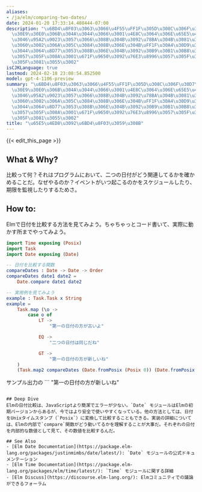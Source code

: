 ```yaml
---
aliases:
- /ja/elm/comparing-two-dates/
date: 2024-01-20 17:33:14.408444-07:00
description: "\u6BD4\u8F03\u3063\u3066\u4F55\uFF1F\u305D\u308C\u306F\u30D7\u30ED\u30B0\
  \u30E9\u30E0\u306B\u304A\u3044\u3066\u3001\u4E8C\u3064\u306E\u65E5\u4ED8\u304C\u3069\
  \u3046\u95A2\u9023\u3057\u3066\u308B\u304B\u3092\u78BA\u304B\u3081\u308B\u3053\u3068\
  \u3060\u3002\u306A\u305C\u3084\u308B\u306E\u304B\uFF1F\u30A4\u30D9\u30F3\u30C8\u304C\
  \u3044\u3064\u8D77\u3053\u308B\u306E\u304B\u3092\u30B9\u30B1\u30B8\u30E5\u30FC\u30EB\
  \u3057\u305F\u308A\u3001\u671F\u9650\u3092\u76E3\u8996\u3057\u305F\u308A\u3059\u308B\
  \u305F\u3081\u3055\u3002"
isCJKLanguage: true
lastmod: 2024-02-18 23:08:54.852500
model: gpt-4-1106-preview
summary: "\u6BD4\u8F03\u3063\u3066\u4F55\uFF1F\u305D\u308C\u306F\u30D7\u30ED\u30B0\
  \u30E9\u30E0\u306B\u304A\u3044\u3066\u3001\u4E8C\u3064\u306E\u65E5\u4ED8\u304C\u3069\
  \u3046\u95A2\u9023\u3057\u3066\u308B\u304B\u3092\u78BA\u304B\u3081\u308B\u3053\u3068\
  \u3060\u3002\u306A\u305C\u3084\u308B\u306E\u304B\uFF1F\u30A4\u30D9\u30F3\u30C8\u304C\
  \u3044\u3064\u8D77\u3053\u308B\u306E\u304B\u3092\u30B9\u30B1\u30B8\u30E5\u30FC\u30EB\
  \u3057\u305F\u308A\u3001\u671F\u9650\u3092\u76E3\u8996\u3057\u305F\u308A\u3059\u308B\
  \u305F\u3081\u3055\u3002"
title: "\u65E5\u4ED8\u3092\u6BD4\u8F03\u3059\u308B"
---
```


{{< edit_this_page >}}

## What & Why?
比較って何？それはプログラムにおいて、二つの日付がどう関連してるかを確かめることだ。なぜやるのか？イベントがいつ起こるのかをスケジュールしたり、期限を監視したりするためさ。

## How to:
Elmで日付を比較する方法を見てみよう。ちゃちゃっとコード書いて、実際に動かす所までやってみよう。

```Elm
import Time exposing (Posix)
import Task
import Date exposing (Date)

-- 日付を比較する関数
compareDates : Date -> Date -> Order
compareDates date1 date2 =
    Date.compare date1 date2

-- 実用例を見てみよう
example : Task.Task x String
example =
    Task.map (\o ->
        case o of
            LT ->
                "第一の日付の方が古いよ"

            EQ ->
                "二つの日付は同じだね"

            GT ->
                "第一の日付の方が新しいね"
    )
    (Task.map2 compareDates (Date.fromPosix (Posix 0)) (Date.fromPosix (Posix 86400000)))
```

サンプル出力の ```
"第一の日付の方が新しいね"
``` というのは、第一の日付が第二の日付より一日新しい場合の結果だね。

## Deep Dive
Elmの日付比較は、JavaScriptより簡潔でエラーが少ない。`Date` モジュールはElmの初期バージョンからあるが、今ではより安全で使いやすくなっている。他の方法としては、日付をUnixタイムスタンプ（`Posix`）に変換して比較することもできる。実装の詳細については、Elmの内部で`compare`関数がどう動いてるかを理解することが大事だ。それぞれの日付を内部的な数値として見て、その数値を比較するんだ。

## See Also
- [Elm Date Documentation](https://package.elm-lang.org/packages/justinmimbs/date/latest/): `Date` モジュールの公式ドキュメンテーション
- [Elm Time Documentation](https://package.elm-lang.org/packages/elm/time/latest/): `Time` モジュールに関する詳細
- [Elm Discuss](https://discourse.elm-lang.org/): Elmコミュニティでの議論ができるフォーラム
